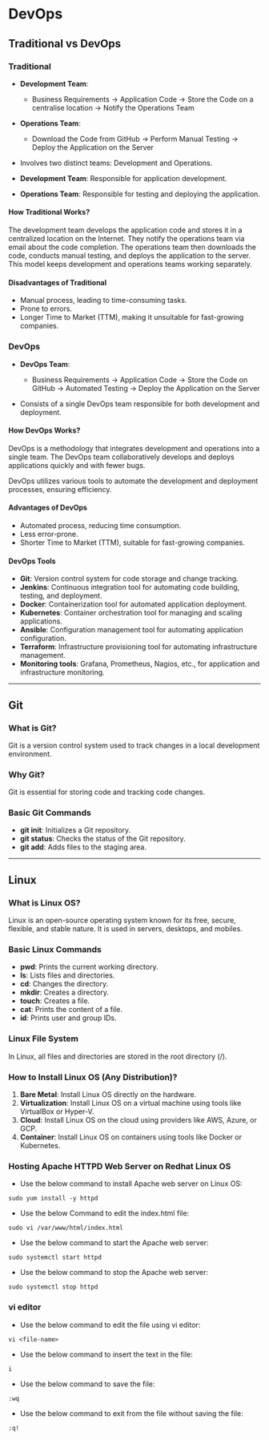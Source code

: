 # DevOps

## Traditional vs DevOps

### Traditional

- **Development Team**:
  - Business Requirements -> Application Code -> Store the Code on a centralise location -> Notify the Operations Team
- **Operations Team**:
  - Download the Code from GitHub -> Perform Manual Testing -> Deploy the Application on the Server

- Involves two distinct teams: Development and Operations.
- **Development Team**: Responsible for application development.
- **Operations Team**: Responsible for testing and deploying the application.

#### How Traditional Works?

The development team develops the application code and stores it in a centralized location on the Internet. They notify the operations team via email about the code completion. The operations team then downloads the code, conducts manual testing, and deploys the application to the server. This model keeps development and operations teams working separately.

#### Disadvantages of Traditional

- Manual process, leading to time-consuming tasks.
- Prone to errors.
- Longer Time to Market (TTM), making it unsuitable for fast-growing companies.

### DevOps

- **DevOps Team**:
  - Business Requirements -> Application Code -> Store the Code on GitHub -> Automated Testing -> Deploy the Application on the Server

- Consists of a single DevOps team responsible for both development and deployment.

#### How DevOps Works?

DevOps is a methodology that integrates development and operations into a single team. The DevOps team collaboratively develops and deploys applications quickly and with fewer bugs.

DevOps utilizes various tools to automate the development and deployment processes, ensuring efficiency.

#### Advantages of DevOps

- Automated process, reducing time consumption.
- Less error-prone.
- Shorter Time to Market (TTM), suitable for fast-growing companies.

#### DevOps Tools

- **Git**: Version control system for code storage and change tracking.
- **Jenkins**: Continuous integration tool for automating code building, testing, and deployment.
- **Docker**: Containerization tool for automated application deployment.
- **Kubernetes**: Container orchestration tool for managing and scaling applications.
- **Ansible**: Configuration management tool for automating application configuration.
- **Terraform**: Infrastructure provisioning tool for automating infrastructure management.
- **Monitoring tools**: Grafana, Prometheus, Nagios, etc., for application and infrastructure monitoring.

---

## Git

### What is Git?

Git is a version control system used to track changes in a local development environment.

### Why Git?

Git is essential for storing code and tracking code changes.

### Basic Git Commands

- **git init**: Initializes a Git repository.
- **git status**: Checks the status of the Git repository.
- **git add**: Adds files to the staging area.

---

## Linux

### What is Linux OS?

Linux is an open-source operating system known for its free, secure, flexible, and stable nature. It is used in servers, desktops, and mobiles.

### Basic Linux Commands

- **pwd**: Prints the current working directory.
- **ls**: Lists files and directories.
- **cd**: Changes the directory.
- **mkdir**: Creates a directory.
- **touch**: Creates a file.
- **cat**: Prints the content of a file.
- **id**: Prints user and group IDs.

### Linux File System

In Linux, all files and directories are stored in the root directory (/).

### How to Install Linux OS (Any Distribution)?

1. **Bare Metal**: Install Linux OS directly on the hardware.
2. **Virtualization**: Install Linux OS on a virtual machine using tools like VirtualBox or Hyper-V.
3. **Cloud**: Install Linux OS on the cloud using providers like AWS, Azure, or GCP.
4. **Container**: Install Linux OS on containers using tools like Docker or Kubernetes.

### Hosting Apache HTTPD Web Server on Redhat Linux OS

- Use the below command to install Apache web server on Linux OS:
```
sudo yum install -y httpd
```

- Use the below Command to edit the index.html file:
```
sudo vi /var/www/html/index.html
```

- Use the below command to start the Apache web server:
```
sudo systemctl start httpd
```

- Use the below command to stop the Apache web server:
```
sudo systemctl stop httpd
```

### vi editor

- Use the below command to edit the file using vi editor:
```
vi <file-name>
```

- Use the below command to insert the text in the file:
```
i
```

- Use the below command to save the file:
```
:wq
```

- Use the below command to exit from the file without saving the file:
```
:q!
```
